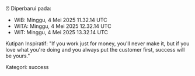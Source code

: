 ⏰ Diperbarui pada:
- WIB: Minggu, 4 Mei 2025 11.32.14 UTC
- WITA: Minggu, 4 Mei 2025 12.32.14 UTC
- WIT: Minggu, 4 Mei 2025 13.32.14 UTC

Kutipan Inspiratif:
"If you work just for money, you'll never make it, but if you love what you're doing and you always put the customer first, success will be yours."


Kategori: success

